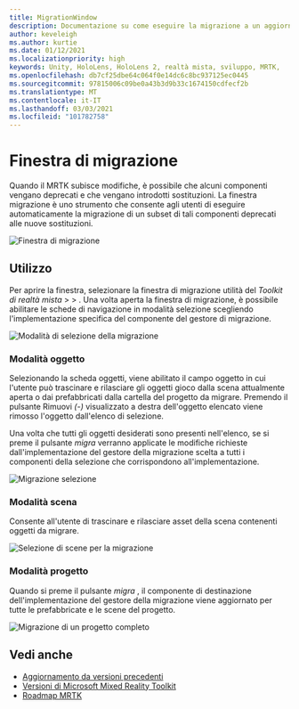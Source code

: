 ```yaml
---
title: MigrationWindow
description: Documentazione su come eseguire la migrazione a un aggiornamento in MRTK
author: keveleigh
ms.author: kurtie
ms.date: 01/12/2021
ms.localizationpriority: high
keywords: Unity, HoloLens, HoloLens 2, realtà mista, sviluppo, MRTK,
ms.openlocfilehash: db7cf25dbe64c064f0e14dc6c8bc937125ec0445
ms.sourcegitcommit: 97815006c09be0a43b3d9b33c1674150cdfecf2b
ms.translationtype: MT
ms.contentlocale: it-IT
ms.lasthandoff: 03/03/2021
ms.locfileid: "101782758"
---
```

# <a name="migration-window"></a>Finestra di migrazione

Quando il MRTK subisce modifiche, è possibile che alcuni componenti vengano deprecati e che vengano introdotti sostituzioni.
La finestra migrazione è uno strumento che consente agli utenti di eseguire automaticamente la migrazione di un subset di tali componenti deprecati alle nuove sostituzioni.

![Finestra di migrazione](../Images/MigrationWindow/MRTK_Migration_Window.png)

## <a name="usage"></a>Utilizzo

Per aprire la finestra, selezionare la finestra di migrazione utilità del *Toolkit di realtà mista*  >    >  . Una volta aperta la finestra di migrazione, è possibile abilitare le schede di navigazione in modalità selezione scegliendo l'implementazione specifica del componente del gestore di migrazione.  

![Modalità di selezione della migrazione](../Images/MigrationWindow/MRTK_Migration_Modes.png)

### <a name="object-mode"></a>Modalità oggetto

Selezionando la scheda oggetti, viene abilitato il campo oggetto in cui l'utente può trascinare e rilasciare gli oggetti gioco dalla scena attualmente aperta o dai prefabbricati dalla cartella del progetto da migrare.
Premendo il pulsante Rimuovi *(-)* visualizzato a destra dell'oggetto elencato viene rimosso l'oggetto dall'elenco di selezione.

Una volta che tutti gli oggetti desiderati sono presenti nell'elenco, se si preme il pulsante *migra* verranno applicate le modifiche richieste dall'implementazione del gestore della migrazione scelta a tutti i componenti della selezione che corrispondono all'implementazione.

![Migrazione selezione](../Images/MigrationWindow/MRTK_Object_Migration.png)

### <a name="scene-mode"></a>Modalità scena

Consente all'utente di trascinare e rilasciare asset della scena contenenti oggetti da migrare.

![Selezione di scene per la migrazione](../Images/MigrationWindow/MRTK_Scene_Selection.png)

### <a name="project-mode"></a>Modalità progetto

Quando si preme il pulsante *migra* , il componente di destinazione dell'implementazione del gestore della migrazione viene aggiornato per tutte le prefabbricate e le scene del progetto.

![Migrazione di un progetto completo](../Images/MigrationWindow/MRTK_Project_Migration.png)

## <a name="see-also"></a>Vedi anche

- [Aggiornamento da versioni precedenti](../../updates-deployment/Updating.md)
- [Versioni di Microsoft Mixed Reality Toolkit](../../packages-releases/ReleaseNotes.md)
- [Roadmap MRTK](../../contributing/Roadmap.md)
